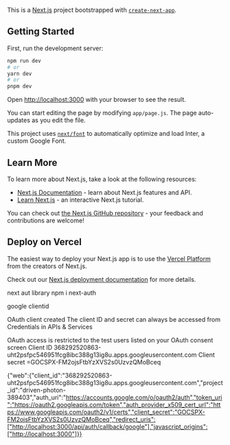 This is a [Next.js](https://nextjs.org/) project bootstrapped with [`create-next-app`](https://github.com/vercel/next.js/tree/canary/packages/create-next-app).

## Getting Started

First, run the development server:

```bash
npm run dev
# or
yarn dev
# or
pnpm dev
```

Open [http://localhost:3000](http://localhost:3000) with your browser to see the result.

You can start editing the page by modifying `app/page.js`. The page auto-updates as you edit the file.

This project uses [`next/font`](https://nextjs.org/docs/basic-features/font-optimization) to automatically optimize and load Inter, a custom Google Font.

## Learn More

To learn more about Next.js, take a look at the following resources:

- [Next.js Documentation](https://nextjs.org/docs) - learn about Next.js features and API.
- [Learn Next.js](https://nextjs.org/learn) - an interactive Next.js tutorial.

You can check out [the Next.js GitHub repository](https://github.com/vercel/next.js/) - your feedback and contributions are welcome!

## Deploy on Vercel

The easiest way to deploy your Next.js app is to use the [Vercel Platform](https://vercel.com/new?utm_medium=default-template&filter=next.js&utm_source=create-next-app&utm_campaign=create-next-app-readme) from the creators of Next.js.

Check out our [Next.js deployment documentation](https://nextjs.org/docs/deployment) for more details.

next aut library
npm i next-auth

google clientid

OAuth client created
The client ID and secret can always be accessed from Credentials in APIs & Services

OAuth access is restricted to the test users  listed on your OAuth consent screen
Client ID 368292520863-uht2psfpc546951fcg8ibc388g13ig8u.apps.googleusercontent.com
Client secret =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

{"web":{"client_id":"368292520863-uht2psfpc546951fcg8ibc388g13ig8u.apps.googleusercontent.com","project_id":"driven-photon-389403","auth_uri":"https://accounts.google.com/o/oauth2/auth","token_uri":"https://oauth2.googleapis.com/token","auth_provider_x509_cert_url":"https://www.googleapis.com/oauth2/v1/certs","client_secret":"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","redirect_uris":["http://localhost:3000/api/auth/callback/google"],"javascript_origins":["http://localhost:3000"]}}

